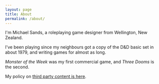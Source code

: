 ```yaml
---
layout: page
title: About
permalink: /about/
---
```

I'm Michael Sands, a roleplaying game designer from Wellington, New Zealand.

I've been playing since my neighbours got a copy of the D&D basic set in about 1979, and writing games for almost as long.

*Monster of the Week* was my first commercial game, and *Three Dooms* is the second.

My policy on [third party content is here](/third_party_policy).